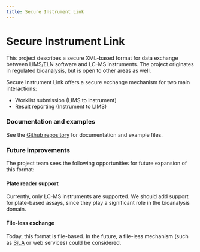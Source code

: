 ```yaml
---
title: Secure Instrument Link
---
```

# Secure Instrument Link
This project describes a secure XML-based format
for data exchange between LIMS/ELN software and LC-MS
instruments. The project originates in regulated
bioanalysis, but is open to other areas as well. 

Secure Instrument Link offers a secure exchange mechanism 
for two main interactions:
* Worklist submission (LIMS to instrument)
* Result reporting (Instrument to LIMS)

### Documentation and examples
See the [Github repository](https://github.com/EBF-Secure-XML/examples) for documentation and example files.

### Future improvements
The project team sees the following opportunities
for future expansion of this format:

#### Plate reader support
Currently, only LC-MS instruments are supported. We should
add support for plate-based assays, since they play a 
significant role in the bioanalysis domain.

#### File-less exchange
Today, this format is file-based. In the future, a file-less
mechanism (such as [SiLA](https://sila-standard.com) or web services) could be considered.

